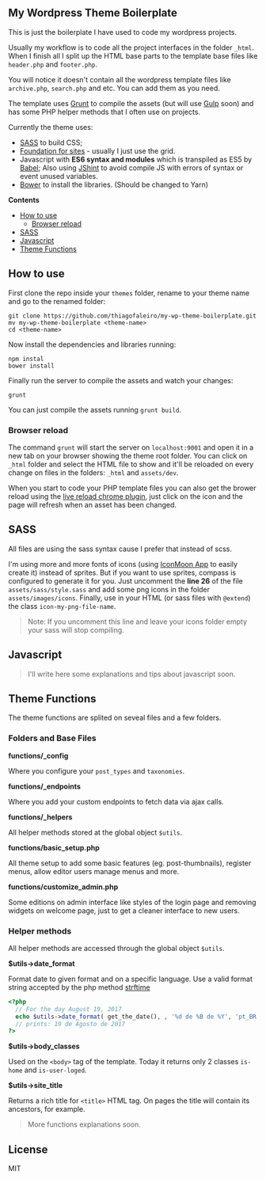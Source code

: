 ## My Wordpress Theme Boilerplate

This is just the boilerplate I have used to code my wordpress projects.

Usually my workflow is to code all the project interfaces in the folder `_html`. When I finish all I split up the HTML base parts to the template base files like `header.php` and `footer.php`.

You will notice it doesn't contain all the wordpress template files like `archive.php`, `search.php` and etc. You can add them as you need.

The template uses [Grunt](https://gruntjs.com/) to compile the assets (but will use [Gulp](https://gulpjs.com/) soon) and has some PHP helper methods that I often use on projects.

Currently the theme uses:
* [SASS](http://sass-lang.com/) to build CSS;
* [Foundation for sites](http://foundation.zurb.com/sites.html) - usually I just use the grid.
* Javascript with **ES6 syntax and modules** which is transpiled as ES5 by [Babel](https://babeljs.io/); Also using [JShint](http://jshint.com/) to avoid compile JS with errors of syntax or event unused variables.
* [Bower](https://bower.io/) to install the libraries. (Should be changed to Yarn)


**Contents**

* [How to use](#how-to-use)
  * [Browser reload](#browser-reload)
* [SASS](#sass)
* [Javascript](#javascript)
* [Theme Functions](#theme-functions)


## How to use

First clone the repo inside your `themes` folder, rename to your theme name and go to the renamed folder:

```
git clone https://github.com/thiagofaleiro/my-wp-theme-boilerplate.git
mv my-wp-theme-boilerplate <theme-name>
cd <theme-name>
```

Now install the dependencies and libraries running:

```
npm instal
bower install
```

Finally run the server to compile the assets and watch your changes:
```
grunt
```

You can just compile the assets running `grunt build`.


### Browser reload

The command `grunt` will start the server on `localhost:9001` and open it in a new tab on your browser showing the theme root folder. You can click on `_html` folder and select the HTML file to show and it'll be reloaded on every change on files in the folders: `_html` and `assets/dev`.

When you start to code your PHP template files you can also get the brower reload using the [live reload chrome plugin](https://chrome.google.com/webstore/detail/livereload/jnihajbhpnppcggbcgedagnkighmdlei?hl=en), just click on the icon and the page will refresh when an asset has been changed.


## SASS

All files are using the sass syntax cause I prefer that instead of scss.

I'm using more and more fonts of icons (using [IconMoon App](https://icomoon.io/app/) to easily create it) instead of sprites. But if you want to use sprites, compass is configured to generate it for you. Just uncomment the **line 26** of the file `assets/sass/style.sass` and add some png icons in the folder `assets/images/icons`. Finally, use in your HTML (or sass files with `@extend`) the class `icon-my-png-file-name`.

> Note: If you uncomment this line and leave your icons folder empty your sass will stop compiling.


## Javascript

> I'll write here some explanations and tips about javascript soon.


## Theme Functions

The theme functions are splited on seveal files and a few folders.

### Folders and Base Files

**functions/_config**

Where you configure your `post_types` and `taxonomies`.

**functions/_endpoints**

Where you add your custom endpoints to fetch data via ajax calls.

**functions/_helpers**

All helper methods stored at the global object `$utils`.

**functions/basic_setup.php**

All theme setup to add some basic features (eg. post-thumbnails), register menus, allow editor users manage menus and more.

**functions/customize_admin.php**

Some editions on admin interface like styles of the login page and removing widgets on welcome page, just to get a cleaner interface to new users.

### Helper methods

All helper methods are accessed through the global object `$utils`.

**$utils->date_format**

Format date to given format and on a specific language. Use a valid format string accepted by the php method [strftime](http://php.net/manual/en/function.strftime.php)

```php
<?php
  // For the day August 19, 2017
  echo $utils->date_format( get_the_date(), , '%d de %B de %Y', 'pt_BR' );
  // prints: 19 de Agosto de 2017
?>
```


**$utils->body_classes**

Used on the `<body>` tag of the template. Today it returns only 2 classes `is-home` and `is-user-loged`.


**$utils->site_title**

Returns a rich title for `<title>` HTML tag. On pages the title will contain its ancestors, for example.

> More functions explanations soon.


## License

MIT
